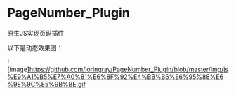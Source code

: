 # PageNumber_Plugin
原生JS实现页码插件

以下是动态效果图：

![image]https://github.com/loringray/PageNumber_Plugin/blob/master/img/js%E9%A1%B5%E7%A0%81%E6%8F%92%E4%BB%B6%E6%95%88%E6%9E%9C%E5%9B%BE.gif
